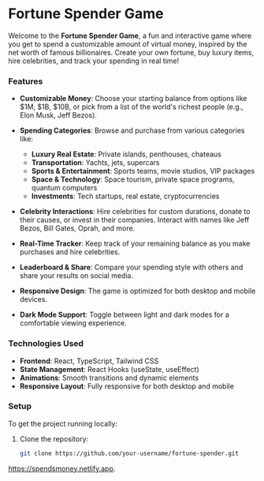 # Fortune Spender Game

Welcome to the **Fortune Spender Game**, a fun and interactive game where you get to spend a customizable amount of virtual money, inspired by the net worth of famous billionaires. Create your own fortune, buy luxury items, hire celebrities, and track your spending in real time! 

### Features

- **Customizable Money**: Choose your starting balance from options like $1M, $1B, $10B, or pick from a list of the world's richest people (e.g., Elon Musk, Jeff Bezos).
  
- **Spending Categories**: Browse and purchase from various categories like:
  - **Luxury Real Estate**: Private islands, penthouses, chateaus
  - **Transportation**: Yachts, jets, supercars
  - **Sports & Entertainment**: Sports teams, movie studios, VIP packages
  - **Space & Technology**: Space tourism, private space programs, quantum computers
  - **Investments**: Tech startups, real estate, cryptocurrencies
  
- **Celebrity Interactions**: Hire celebrities for custom durations, donate to their causes, or invest in their companies. Interact with names like Jeff Bezos, Bill Gates, Oprah, and more.

- **Real-Time Tracker**: Keep track of your remaining balance as you make purchases and hire celebrities.

- **Leaderboard & Share**: Compare your spending style with others and share your results on social media.

- **Responsive Design**: The game is optimized for both desktop and mobile devices.

- **Dark Mode Support**: Toggle between light and dark modes for a comfortable viewing experience.

### Technologies Used

- **Frontend**: React, TypeScript, Tailwind CSS
- **State Management**: React Hooks (useState, useEffect)
- **Animations**: Smooth transitions and dynamic elements
- **Responsive Layout**: Fully responsive for both desktop and mobile

### Setup

To get the project running locally:

1. Clone the repository:
   ```bash
   git clone https://github.com/your-username/fortune-spender.git


https://spendsmoney.netlify.app.
